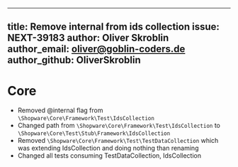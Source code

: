 
---
title: Remove internal from ids collection
issue: NEXT-39183
author: Oliver Skroblin
author_email: oliver@goblin-coders.de
author_github: OliverSkroblin
---
# Core
* Removed @internal flag from `\Shopware\Core\Framework\Test\IdsCollection`
* Changed path from `\Shopware\Core\Framework\Test\IdsCollection` to `\Shopware\Core\Test\Stub\Framework\IdsCollection`
* Removed `\Shopware\Core\Framework\Test\TestDataCollection` which was extending IdsCollection and doing nothing than renaming
* Changed all tests consuming TestDataCollection, IdsCollection
